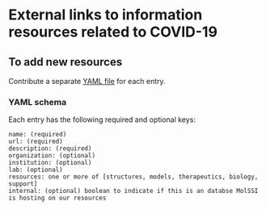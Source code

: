 # External links to information resources related to COVID-19

## To add new resources

Contribute a separate [YAML file](https://yaml.org/) for each entry.

### YAML schema

Each entry has the following required and optional keys:
```
name: (required)
url: (required)
description: (required)
organization: (optional)
institution: (optional)
lab: (optional)
resources: one or more of [structures, models, therapeutics, biology, support]
internal: (optional) boolean to indicate if this is an databse MolSSI is hosting on our resources
```
